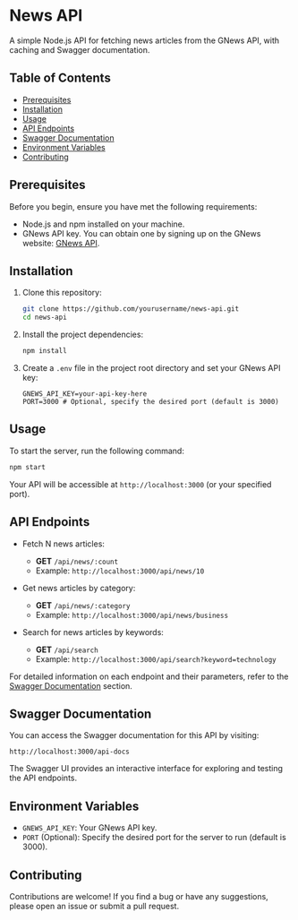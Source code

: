 # News API

A simple Node.js API for fetching news articles from the GNews API, with caching and Swagger documentation.

## Table of Contents

- [Prerequisites](#prerequisites)
- [Installation](#installation)
- [Usage](#usage)
- [API Endpoints](#api-endpoints)
- [Swagger Documentation](#swagger-documentation)
- [Environment Variables](#environment-variables)
- [Contributing](#contributing)

## Prerequisites

Before you begin, ensure you have met the following requirements:

- Node.js and npm installed on your machine.
- GNews API key. You can obtain one by signing up on the GNews website: [GNews API](https://gnews.io/).

## Installation

1. Clone this repository:

   ```bash
   git clone https://github.com/yourusername/news-api.git
   cd news-api
   ```

2. Install the project dependencies:

   ```bash
   npm install
   ```

3. Create a `.env` file in the project root directory and set your GNews API key:

   ```env
   GNEWS_API_KEY=your-api-key-here
   PORT=3000 # Optional, specify the desired port (default is 3000)
   ```

## Usage

To start the server, run the following command:

```bash
npm start
```

Your API will be accessible at `http://localhost:3000` (or your specified port).

## API Endpoints

- Fetch N news articles:
  - **GET** `/api/news/:count`
  - Example: `http://localhost:3000/api/news/10`

- Get news articles by category:
  - **GET** `/api/news/:category`
  - Example: `http://localhost:3000/api/news/business`

- Search for news articles by keywords:
  - **GET** `/api/search`
  - Example: `http://localhost:3000/api/search?keyword=technology`

For detailed information on each endpoint and their parameters, refer to the [Swagger Documentation](#swagger-documentation) section.

## Swagger Documentation

You can access the Swagger documentation for this API by visiting:

```
http://localhost:3000/api-docs
```

The Swagger UI provides an interactive interface for exploring and testing the API endpoints.

## Environment Variables

- `GNEWS_API_KEY`: Your GNews API key.
- `PORT` (Optional): Specify the desired port for the server to run (default is 3000).

## Contributing

Contributions are welcome! If you find a bug or have any suggestions, please open an issue or submit a pull request.
